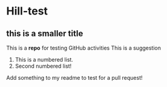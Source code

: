 # Hill-test
## this is a smaller title
This is a **repo** for testing GitHub activities This is a suggestion

1. This is a numbered list.
2. Second numbered list!

Add something to my readme to test for a pull request!
